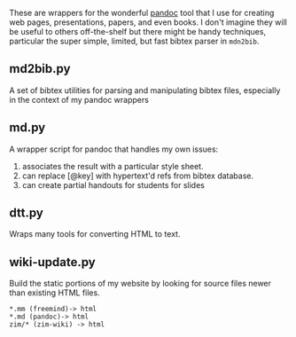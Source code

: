 
These are wrappers for the wonderful [pandoc](http://johnmacfarlane.net/pandoc/) tool that I use for creating web pages, presentations, papers, and even books. I don't imagine they will be useful to others off-the-shelf but there might be handy techniques, particular the super simple, limited, but fast bibtex parser in `mdn2bib`.

## md2bib.py

A set of bibtex utilities for parsing and manipulating bibtex files, especially in the context of my pandoc wrappers

## md.py

A wrapper script for pandoc that handles my own issues:

1. associates the result with a particular style sheet.
2. can replace [@key] with hypertext'd refs from bibtex database.
3. can create partial handouts for students for slides

## dtt.py

Wraps many tools for converting HTML to text.

## wiki-update.py

Build the static portions of my website by looking for source files newer than existing HTML files.

    *.mm (freemind)-> html
    *.md (pandoc)-> html
    zim/* (zim-wiki) -> html
